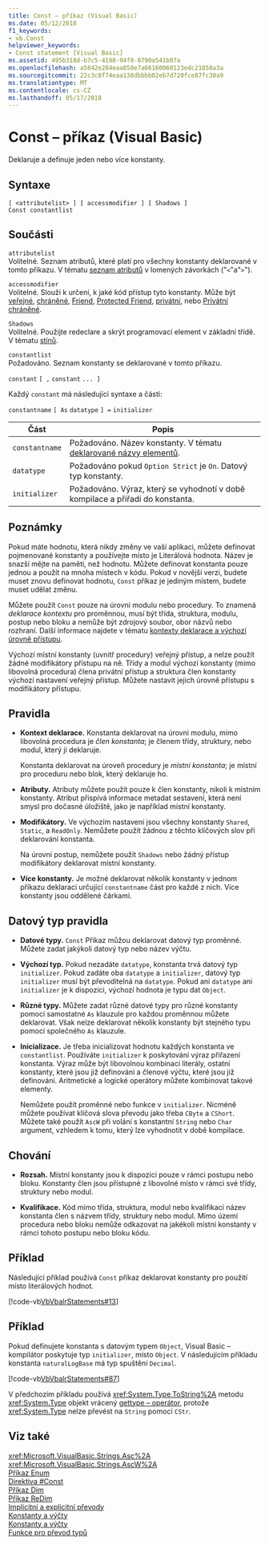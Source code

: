 ```yaml
---
title: Const – příkaz (Visual Basic)
ms.date: 05/12/2018
f1_keywords:
- vb.Const
helpviewer_keywords:
- Const statement [Visual Basic]
ms.assetid: 495b318d-b7c5-4198-94f8-0790a541b07a
ms.openlocfilehash: a5842e284eaa858e7a66160060123edc21858a3a
ms.sourcegitcommit: 22c3c8f74eaa138dbbbb02eb7d720fce87fc30a9
ms.translationtype: MT
ms.contentlocale: cs-CZ
ms.lasthandoff: 05/17/2018
---
```

# <a name="const-statement-visual-basic"></a>Const – příkaz (Visual Basic)
Deklaruje a definuje jeden nebo více konstanty.  
  
## <a name="syntax"></a>Syntaxe  
  
```  
[ <attributelist> ] [ accessmodifier ] [ Shadows ]   
Const constantlist  
```  
  
## <a name="parts"></a>Součásti  
 `attributelist`  
 Volitelné. Seznam atributů, které platí pro všechny konstanty deklarované v tomto příkazu. V tématu [seznam atributů](../../../visual-basic/language-reference/statements/attribute-list.md) v lomených závorkách ("`<`"a"`>`").  
  
 `accessmodifier`  
 Volitelné. Slouží k určení, k jaké kód přístup tyto konstanty. Může být [veřejné](../../../visual-basic/language-reference/modifiers/public.md), [chráněné](../../../visual-basic/language-reference/modifiers/protected.md), [Friend](../../../visual-basic/language-reference/modifiers/friend.md), [Protected Friend](../modifiers/protected-friend.md), [privátní](../../../visual-basic/language-reference/modifiers/private.md), nebo [Privátní chráněné](../../language-reference/modifiers/private-protected.md).
  
 `Shadows`  
 Volitelné. Použijte redeclare a skrýt programovací element v základní třídě. V tématu [stínů](../../../visual-basic/language-reference/modifiers/shadows.md).  
  
 `constantlist`  
 Požadováno. Seznam konstanty se deklarované v tomto příkazu.  
  
 `constant` `[ ,` `constant` `... ]`  
  
 Každý `constant` má následující syntaxe a částí:  
  
 `constantname` `[ As` `datatype` `] =` `initializer`  
  
|Část|Popis|  
|----------|-----------------|  
|`constantname`|Požadováno. Název konstanty. V tématu [deklarované názvy elementů](../../../visual-basic/programming-guide/language-features/declared-elements/declared-element-names.md).|  
|`datatype`|Požadováno pokud `Option Strict` je `On`. Datový typ konstanty.|  
|`initializer`|Požadováno. Výraz, který se vyhodnotí v době kompilace a přiřadí do konstanta.|  
  
## <a name="remarks"></a>Poznámky  
 Pokud máte hodnotu, která nikdy změny ve vaší aplikaci, můžete definovat pojmenované konstanty a používejte místo je Literálová hodnota. Název je snazší mějte na paměti, než hodnotu. Můžete definovat konstanta pouze jednou a použít na mnoha místech v kódu. Pokud v novější verzi, budete muset znovu definovat hodnotu, `Const` příkaz je jediným místem, budete muset udělat změnu.  
  
 Můžete použít `Const` pouze na úrovni modulu nebo procedury. To znamená *deklarace kontextu* pro proměnnou, musí být třída, struktura, modulu, postup nebo bloku a nemůže být zdrojový soubor, obor názvů nebo rozhraní. Další informace najdete v tématu [kontexty deklarace a výchozí úrovně přístupu](../../../visual-basic/language-reference/statements/declaration-contexts-and-default-access-levels.md).  
  
 Výchozí místní konstanty (uvnitř procedury) veřejný přístup, a nelze použít žádné modifikátory přístupu na ně. Třídy a modul výchozí konstanty (mimo libovolná procedura) člena privátní přístup a struktura člen konstanty výchozí nastavení veřejný přístup. Můžete nastavit jejich úrovně přístupu s modifikátory přístupu.  
  
## <a name="rules"></a>Pravidla  
  
-   **Kontext deklarace.** Konstanta deklarovat na úrovni modulu, mimo libovolná procedura je *člen konstanta*; je členem třídy, struktury, nebo modul, který ji deklaruje.  
  
     Konstanta deklarovat na úroveň procedury je *místní konstanta*; je místní pro proceduru nebo blok, který deklaruje ho.  
  
-   **Atributy.** Atributy můžete použít pouze k člen konstanty, nikoli k místním konstanty. Atribut přispívá informace metadat sestavení, která není smysl pro dočasné úložiště, jako je například místní konstanty.  
  
-   **Modifikátory.** Ve výchozím nastavení jsou všechny konstanty `Shared`, `Static`, a `ReadOnly`. Nemůžete použít žádnou z těchto klíčových slov při deklarování konstanta.  
  
     Na úrovni postup, nemůžete použít `Shadows` nebo žádný přístup modifikátory deklarovat místní konstanty.  
  
-   **Více konstanty.** Je možné deklarovat několik konstanty v jednom příkazu deklaraci určující `constantname` část pro každé z nich. Více konstanty jsou oddělené čárkami.  
  
## <a name="data-type-rules"></a>Datový typ pravidla  
  
-   **Datové typy.** `Const` Příkaz můžou deklarovat datový typ proměnné. Můžete zadat jakýkoli datový typ nebo název výčtu.  
  
-   **Výchozí typ.** Pokud nezadáte `datatype`, konstanta trvá datový typ `initializer`. Pokud zadáte oba `datatype` a `initializer`, datový typ `initializer` musí být převoditelná na `datatype`. Pokud ani `datatype` ani `initializer` je k dispozici, výchozí hodnota je typu dat `Object`.  
  
-   **Různé typy.** Můžete zadat různé datové typy pro různé konstanty pomocí samostatné `As` klauzule pro každou proměnnou můžete deklarovat. Však nelze deklarovat několik konstanty být stejného typu pomocí společného `As` klauzule.  
  
-   **Inicializace.** Je třeba inicializovat hodnotu každých konstanta ve `constantlist`. Používáte `initializer` k poskytování výraz přiřazení konstanta. Výraz může být libovolnou kombinací literály, ostatní konstanty, které jsou již definováni a členové výčtu, které jsou již definováni. Aritmetické a logické operátory můžete kombinovat takové elementy.  
  
     Nemůžete použít proměnné nebo funkce v `initializer`. Nicméně můžete používat klíčová slova převodu jako třeba `CByte` a `CShort`. Můžete také použít `AscW` při volání s konstantní `String` nebo `Char` argument, vzhledem k tomu, který lze vyhodnotit v době kompilace.  
  
## <a name="behavior"></a>Chování  
  
-   **Rozsah.** Místní konstanty jsou k dispozici pouze v rámci postupu nebo bloku. Konstanty člen jsou přístupné z libovolné místo v rámci své třídy, struktury nebo modul.  
  
-   **Kvalifikace.** Kód mimo třída, struktura, modul nebo kvalifikaci název konstanta člen s názvem třídy, struktury nebo modul. Mimo území procedura nebo bloku nemůže odkazovat na jakékoli místní konstanty v rámci tohoto postupu nebo bloku kódu.  
  
## <a name="example"></a>Příklad  
 Následující příklad používá `Const` příkaz deklarovat konstanty pro použití místo literálových hodnot.  
  
 [!code-vb[VbVbalrStatements#13](../../../visual-basic/language-reference/error-messages/codesnippet/VisualBasic/const-statement_1.vb)]  
  
## <a name="example"></a>Příklad  
 Pokud definujete konstanta s datovým typem `Object`, Visual Basic – kompilátor poskytuje typ `initializer`, místo `Object`. V následujícím příkladu konstanta `naturalLogBase` má typ spuštění `Decimal`.  
  
 [!code-vb[VbVbalrStatements#87](../../../visual-basic/language-reference/error-messages/codesnippet/VisualBasic/const-statement_2.vb)]  
  
 V předchozím příkladu používá <xref:System.Type.ToString%2A> metodu <xref:System.Type> objekt vrácený [gettype – operátor](../../../visual-basic/language-reference/operators/gettype-operator.md), protože <xref:System.Type> nelze převést na `String` pomocí `CStr`.  
  
## <a name="see-also"></a>Viz také  
 <xref:Microsoft.VisualBasic.Strings.Asc%2A>  
 <xref:Microsoft.VisualBasic.Strings.AscW%2A>  
 [Příkaz Enum](../../../visual-basic/language-reference/statements/enum-statement.md)  
 [Direktiva #Const](../../../visual-basic/language-reference/directives/const-directive.md)  
 [Příkaz Dim](../../../visual-basic/language-reference/statements/dim-statement.md)  
 [Příkaz ReDim](../../../visual-basic/language-reference/statements/redim-statement.md)  
 [Implicitní a explicitní převody](../../../visual-basic/programming-guide/language-features/data-types/implicit-and-explicit-conversions.md)  
 [Konstanty a výčty](../../../visual-basic/programming-guide/language-features/constants-enums/index.md)  
 [Konstanty a výčty](../../../visual-basic/language-reference/constants-and-enumerations.md)  
 [Funkce pro převod typů](../../../visual-basic/language-reference/functions/type-conversion-functions.md)
